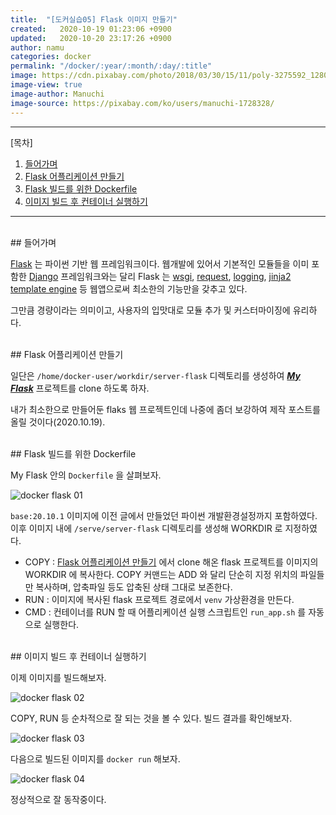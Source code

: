 ```yaml
---
title:  "[도커실습05] Flask 이미지 만들기"
created:   2020-10-19 01:23:06 +0900
updated:   2020-10-20 23:17:26 +0900
author: namu
categories: docker
permalink: "/docker/:year/:month/:day/:title"
image: https://cdn.pixabay.com/photo/2018/03/30/15/11/poly-3275592_1280.jpg
image-view: true
image-author: Manuchi
image-source: https://pixabay.com/ko/users/manuchi-1728328/
---
```



---

[목차]

1. [들어가며](#들어가며)
2. [Flask 어플리케이션 만들기](#flask-어플리케이션-만들기)
2. [Flask 빌드를 위한 Dockerfile](#flask-빌드를-위한-dockerfile)
3. [이미지 빌드 후 컨테이너 실행하기](#이미지-빌드-후-컨테이너-실행하기)

---

<br>
## 들어가며

[Flask](https://flask.palletsprojects.com/en/1.1.x/) 는 파이썬 기반 웹 프레임워크이다.
웹개발에 있어서 기본적인 모듈들을 이미 포함한 [Django](https://www.djangoproject.com/) 프레임워크와는 달리 Flask 는
[wsgi](https://flask.palletsprojects.com/en/1.1.x/deploying/),
[request](https://flask.palletsprojects.com/en/1.1.x/api/),
[logging](https://flask.palletsprojects.com/en/1.1.x/logging/),
[jinja2 template engine](https://flask.palletsprojects.com/en/1.1.x/templating/) 등 웹앱으로써 최소한의 기능만을 갖추고 있다.

그만큼 경량이라는 의미이고, 사용자의 입맛대로 모듈 추가 및 커스터마이징에 유리하다.

<br>
## Flask 어플리케이션 만들기

일단은 ```/home/docker-user/workdir/server-flask``` 디렉토리를 생성하여
[**_My Flask_**](https://github.com/daesungRa/server-flask.git) 프로젝트를 clone 하도록 하자.

내가 최소한으로 만들어둔 flaks 웹 프로젝트인데 나중에 좀더 보강하여 제작 포스트를 올릴 것이다(2020.10.19).

<br>
## Flask 빌드를 위한 Dockerfile

My Flask 안의 ```Dockerfile``` 을 살펴보자.

![docker flask 01](https://daesungra.github.io/namu/assets/post-img/docker_flask01.png)

```base:20.10.1``` 이미지에 이전 글에서 만들었던 파이썬 개발환경설정까지 포함하였다.
이후 이미지 내에 ```/serve/server-flask``` 디렉토리를 생성해 WORKDIR 로 지정하였다.

- COPY : [Flask 어플리케이션 만들기](#flask-어플리케이션-만들기) 에서 clone 해온 flask 프로젝트를 이미지의 WORKDIR 에 복사한다.
COPY 커맨드는 ADD 와 달리 단순히 지정 위치의 파일들만 복사하며, 압축파일 등도 압축된 상태 그대로 보존한다.
- RUN : 이미지에 복사된 flask 프로젝트 경로에서 ```venv``` 가상환경을 만든다.
- CMD : 컨테이너를 RUN 할 때 어플리케이션 실행 스크립트인 ```run_app.sh``` 를 자동으로 실행한다.

<br>
## 이미지 빌드 후 컨테이너 실행하기

이제 이미지를 빌드해보자.

![docker flask 02](https://daesungra.github.io/namu/assets/post-img/docker_flask02.png)

COPY, RUN 등 순차적으로 잘 되는 것을 볼 수 있다.
빌드 결과를 확인해보자.

![docker flask 03](https://daesungra.github.io/namu/assets/post-img/docker_flask03.png)

다음으로 빌드된 이미지를 ```docker run``` 해보자.

![docker flask 04](https://daesungra.github.io/namu/assets/post-img/docker_flask04.png)

정상적으로 잘 동작중이다.

